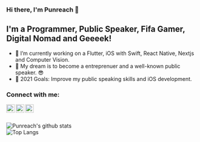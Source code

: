 ### Hi there, I'm Punreach 👋

## I'm a Programmer, Public Speaker, Fifa Gamer, Digital Nomad and Geeeek!

- 🔭 I’m currently working on a Flutter, iOS with Swift, React Native, Nextjs and Computer Vision.
- 🌱 My dream is to become a entreprenuer and a well-known public speaker. 😎
- 🥅 2021 Goals: Improve my public speaking skills and iOS development.

### Connect with me:

[<img align="left" alt="Terry | YouTube" width="22px" src="https://cdn.jsdelivr.net/npm/simple-icons@v3/icons/youtube.svg" />][youtube]
[<img align="left" alt="Terry | LinkedIn" width="22px" src="https://cdn.jsdelivr.net/npm/simple-icons@v3/icons/linkedin.svg" />][linkedin]
[<img align="left" alt="Terry | Instagram" width="22px" src="https://cdn.jsdelivr.net/npm/simple-icons@v3/icons/instagram.svg" />][instagram]

<br />
<br />

![Punreach's github stats](https://github-readme-stats.vercel.app/api?username=punreachrany&count_private=true&show_icons=true)  
![Top Langs](https://github-readme-stats.vercel.app/api/top-langs/?username=punreachrany)

[youtube]: https://www.youtube.com/channel/UCvvXWyMdvo2nqE_OXP0ASpw
[instagram]: https://www.instagram.com/punreach_rany/
[linkedin]: https://www.linkedin.com/in/punreach-rany-developer/

